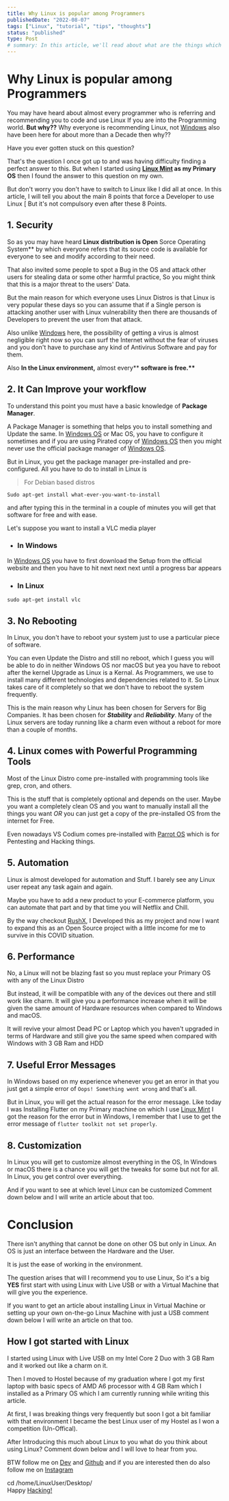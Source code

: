 ```yaml
---
title: Why Linux is popular among Programmers
publishedDate: "2022-08-07"
tags: ["Linux", "tutorial", "tips", "thoughts"]
status: "published"
type: Post
# summary: In this article, we'll read about what are the things which make Linux more popular than Windows among developers ( Who knows to code in a better way ).
---
```


# Why Linux is popular among Programmers

You may have heard about almost every programmer who is referring and recommending you to code and use Linux If you are into the Programming world. **But why??** Why everyone is recommending Linux, not [Windows](https://www.microsoft.com/en-in/windows) also have been here for about more than a Decade then why??

Have you ever gotten stuck on this question?

That's the question I once got up to and was having difficulty finding a perfect answer to this. But when I started using **[Linux Mint](https://linuxmint.com) as my Primary OS** then I found the answer to this question on my own.

But don't worry you don't have to switch to Linux like I did all at once. In this article, I will tell you about the main 8 points that force a Developer to use Linux [ But it's not compulsory even after these 8 Points.

## 1. Security

So as you may have heard **Linux **distribution** is Open** Sorce Operating System\*\* by which everyone refers that its source code is available for everyone to see and modify according to their need.

That also invited some people to spot a Bug in the OS and attack other users for stealing data or some other harmful practice, So you might think that this is a major threat to the users' Data.

But the main reason for which everyone uses Linux Distros is that Linux is very popular these days so you can assume that if a Single person is attacking another user with Linux vulnerability then there are thousands of Developers to prevent the user from that attack.

Also unlike [Windows](https://www.microsoft.com/en-in/windows) here, the possibility of getting a virus is almost negligible right now so you can surf the Internet without the fear of viruses and you don't have to purchase any kind of Antivirus Software and pay for them.

Also **In **the Linux environment**,** almost every\*\* **software is free.\*\***

## 2. It Can Improve your workflow

To understand this point you must have a basic knowledge of **Package Manager**.

A Package Manager is something that helps you to install something and Update the same. In [Windows OS](https://www.microsoft.com/en-in/windows) or Mac OS, you have to configure it sometimes and if you are using Pirated copy of [Windows OS](https://www.microsoft.com/en-in/windows) then you might never use the official package manager of [Windows OS](https://www.microsoft.com/en-in/windows).

But in Linux, you get the package manager pre-installed and pre-configured. All you have to do to install in Linux is

> For Debian based distros

`Sudo apt-get install what-ever-you-want-to-install`

and after typing this in the terminal in a couple of minutes you will get that software for free and with ease.

Let's suppose you want to install a VLC media player

- ### In Windows

In [Windows OS](https://www.microsoft.com/en-in/windows) you have to first download the Setup from the official website and then you have to hit next next next until a progress bar appears

- ### In Linux

`sudo apt-get install vlc`

## 3. No Rebooting

In Linux, you don't have to reboot your system just to use a particular piece of software.

You can even Update the Distro and still no reboot, which I guess you will be able to do in neither Windows OS nor macOS but yea you have to reboot after the kernel Upgrade as Linux is a Kernal.
As Programmers, we use to install many different technologies and dependencies related to it. So Linux takes care of it completely so that we don't have to reboot the system frequently.

This is the main reason why Linux has been chosen for Servers for Big Companies. It has been chosen for **_Stability_** and **_Reliability_**. Many of the Linux servers are today running like a charm even without a reboot for more than a couple of months.

## 4. Linux comes with Powerful Programming Tools

Most of the Linux Distro come pre-installed with programming tools like grep, cron, and others.

This is the stuff that is completely optional and depends on the user. Maybe you want a completely clean OS and you want to manually install all the things you want _OR_ you can just get a copy of the pre-installed OS from the internet for Free.

Even nowadays VS Codium comes pre-installed with [Parrot OS](https://www.parrotsec.org/) which is for Pentesting and Hacking things.

## 5. Automation

Linux is almost developed for automation and Stuff. I barely see any Linux user repeat any task again and again.

Maybe you have to add a new product to your E-commerce platform, you can automate that part and by that time you will Netflix and Chill.

By the way checkout [RushX](https://rushx.pythonanywhere.com), I Developed this as my project and now I want to expand this as an Open Source project with a little income for me to survive in this COVID situation.

## 6. Performance

No, a Linux will not be blazing fast so you must replace your Primary OS with any of the Linux Distro

But instead, it will be compatible with any of the devices out there and still work like charm. It will give you a performance increase when it will be given the same amount of Hardware resources when compared to Windows and macOS.

It will revive your almost Dead PC or Laptop which you haven't upgraded in terms of Hardware and still give you the same speed when compared with Windows with 3 GB Ram and HDD

## 7. Useful Error Messages

In Windows based on my experience whenever you get an error in that you just get a simple error of
`Oops! Something went wrong` and that's all.

But in Linux, you will get the actual reason for the error message. Like today I was Installing Flutter on my Primary machine on which I use [Linux Mint](https://linuxmint.com) I got the reason for the error but in Windows, I remember that I use to get the error message of `flutter toolkit not set properly`.

## 8. Customization

In Linux you will get to customize almost everything in the OS, In Windows or macOS there is a chance you will get the tweaks for some but not for all. In Linux, you get control over everything.

And if you want to see at which level Linux can be customized Comment down below and I will write an article about that too.

# Conclusion

There isn't anything that cannot be done on other OS but only in Linux. An OS is just an interface between the Hardware and the User.

It is just the ease of working in the environment.

The question arises that will I recommend you to use Linux, So it's a big **YES** first start with using Linux with Live USB or with a Virtual Machine that will give you the experience.

If you want to get an article about installing Linux in Virtual Machine or setting up your own on-the-go Linux Machine with just a USB comment down below I will write an article on that too.

## How I got started with Linux

I started using Linux with Live USB on my Intel Core 2 Duo with 3 GB Ram and it worked out like a charm on it.

Then I moved to Hostel because of my graduation where I got my first laptop with basic specs of AMD A6 processor with 4 GB Ram which I installed as a Primary OS which I am currently running while writing this article.

At first, I was breaking things very frequently but soon I got a bit familiar with that environment I became the best Linux user of my Hostel as I won a competition (Un-Offical).

After Introducing this much about Linux to you what do you think about using Linux? Comment down below and I will love to hear from you.

BTW follow me on [Dev](https://dev.to/coderaman07) and [Github](https://github.com/coderaman07) and if you are interested then do also follow me on [Instagram](https://instagram.com/aman_.dev)

cd /home/LinuxUser/Desktop/ <br />
Happy [Hacking!]()

